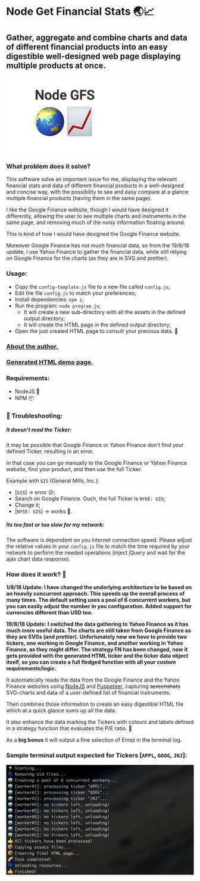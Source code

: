 # Node Get Financial Stats 🌏📈

## Gather, aggregate and combine charts and data of different financial products into an easy digestible well-designed web page displaying multiple products at once.

![Node GFS logo](assets/logo.png?raw=true "Node GFS")

### What problem does it solve?
This software solve an important issue for me, displaying the relevant financial stats and data of different financial products in a well-designed and concise way, with the possibility to see and easy compare at a glance multiple financial products (having them in the same page).

I like the Google Finance website, though I would have designed it differently, allowing the user to see multiple charts and instruments in the same page, and removing much of the noisy information floating around.

This is kind of how I would have designed the Google Finance website.

Moreover Google Finance has not much financial data, so from the 19/8/18 update, I use Yahoo Finance to gather the financial data, while still relying on Google Finance for the charts (as they are in SVG and prettier).

### Usage:
- Copy the `config-template.js` file to a new file called `config.js`;
- Edit the file `config.js` to match your preferences;
- Install dependencies: `npm i`;
- Run the program: `node program.js`;
    - It will create a new sub-directory with all the assets in the defined output directory;
    - It will create the HTML page in the defined output directory;
- Open the just created HTML page to consult your precious data. 🙌

### [About the author.](https://frarizzi.science/about)

### [Generated HTML demo page.](https://frarizzi.science/projects/nodejs-get-financial-statistics-demo)

### Requirements:
 - NodeJS 🦏
 - NPM 📦


### 🔧 Troubleshooting:

##### It doesn't read the Ticker:

It may be possible that Google Finance or Yahoo Finance don't find your defined Ticker, resulting in an error.

In that case you can go manually to the Google Finance or Yahoo Finance website, find your product, and then use the full Ticker.

Example with `GIS` (General Mills, Inc.):
- \[`GIS`\] -> error 😒;
- Search on Google Finance. Ouch, the full Ticker is `NYSE: GIS`;
- Change it;
- \[`NYSE: GIS`\] -> works 🎉.

##### Its too fast or too slow for *my* network:

The software is dependent on you internet connection speed. Please adjust the relative values in your `config.js` file to match the time required by your network to perform the needed operations (inject jQuery and wait for the ajax chart data response).

### How does it work? 🤔

**1/8/18 Update: I have changed the underlying architecture to be based on an heavily concurrent approach. This speeds up the overall process of many times. The default setting uses a pool of 6 concurrent workers, but you can easily adjust the number in you configuration. Added support for currencies different than USD too.**

**19/8/18 Update: I switched the data gathering to Yahoo Finance as it has much more useful data. The charts are still taken from Google Finance as they are SVGs (and prettier). Unfortunately now we have to provide two tickers, one working in Google Finance, and another working in Yahoo Finance, as they might differ. The strategy FN has been changed, now it gets provided with the generated HTML ticker and the ticker data object itself, so you can create a full fledged function with all your custom requirements/logic.**

It automatically reads the data from the Google Finance and the Yahoo Finance websites using [NodeJS](https://nodejs.org/en/) and [Puppeteer](https://github.com/GoogleChrome/puppeteer), capturing ~~screenshots~~ SVG-charts and data of a user-defined list of financial instruments.

Then combines those information to create an easy digestible HTML file which at a quick glance sums up all the data.

It also enhance the data marking the Tickers with colours and labels defined in a strategy function that evaluates the P/E ratio. 💸

As a **big bonus** it will output a fine selection of Emoji in the terminal log.

### Sample terminal output expected for Tickers \[`APPL`, `GOOG`, `JNJ`\]:
![Terminal Output](assets/terminal-output-3.png?raw=true "Terminal Output")
